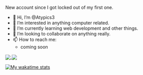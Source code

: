 New account since I got locked out of my first one.
- 👋 Hi, I’m @Atypics3
- 👀 I’m interested in anything computer related.
- 🌱 I’m currently learning web development and other things.
- 💞️ I’m looking to collaborate on anything really.
- 📫 How to reach me:
  * coming soon

<a href="https://github.com/atypics3/github-readme-stats">
  <img align="center" src="https://github-readme-stats.vercel.app/api?username=atypics3&count_private=true&show_icons=true&theme=algolia"/>
</a>

<a href="https://github.com/atypics3/github-readme-stats">
  <img align="center" src="https://github-readme-stats.vercel.app/api/top-langs/?username=atypics3&theme=algolia"/>
</a>

[![My wakatime stats](https://github-readme-stats.vercel.app/api/wakatime?username=Atypics3&theme=algolia)](https://github.com/atypics3/github-readme-stats)

